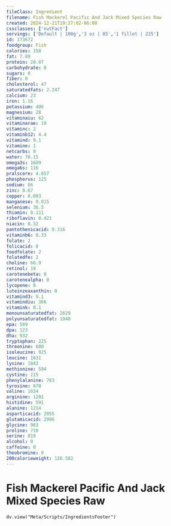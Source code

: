 ```yaml
---
fileClass: Ingredient
filename: Fish Mackerel Pacific And Jack Mixed Species Raw
created: 2024-12-21T19:27:02-06:00
cssclasses: ['nutFact']
servings: ['Default | 100g','3 oz | 85','1 fillet | 225']
id: 173672
foodgroup: Fish
calories: 158
fat: 7.89
protein: 20.07
carbohydrate: 0
sugars: 0
fiber: 0
cholesterol: 47
saturatedfats: 2.247
calcium: 23
iron: 1.16
potassium: 406
magnesium: 28
vitaminaiu: 62
vitaminarae: 19
vitaminc: 2
vitaminb12: 4.4
vitamind: 9.1
vitamine: 1
netcarbs: 0
water: 70.15
omega3s: 1689
omega6s: 116
pralscore: 4.857
phosphorus: 125
sodium: 86
zinc: 0.67
copper: 0.093
manganese: 0.015
selenium: 36.5
thiamin: 0.111
riboflavin: 0.421
niacin: 8.32
pantothenicacid: 0.316
vitaminb6: 0.33
folate: 2
folicacid: 0
foodfolate: 2
folatedfe: 2
choline: 66.9
retinol: 19
carotenebeta: 0
carotenealpha: 0
lycopene: 0
luteinzeaxanthin: 0
vitamind3: 9.1
vitamindiu: 366
vitamink: 0.1
monounsaturatedfat: 2629
polyunsaturatedfat: 1940
epa: 509
dpa: 123
dha: 932
tryptophan: 225
threonine: 880
isoleucine: 925
leucine: 1631
lysine: 1843
methionine: 594
cystine: 215
phenylalanine: 783
tyrosine: 678
valine: 1034
arginine: 1201
histidine: 591
alanine: 1214
asparticacid: 2055
glutamicacid: 2996
glycine: 963
proline: 710
serine: 819
alcohol: 0
caffeine: 0
theobromine: 0
200calorieweight: 126.582
---
```


# Fish Mackerel Pacific And Jack Mixed Species Raw

```dataviewjs
dv.view("Meta/Scripts/IngredientsFooter")
```